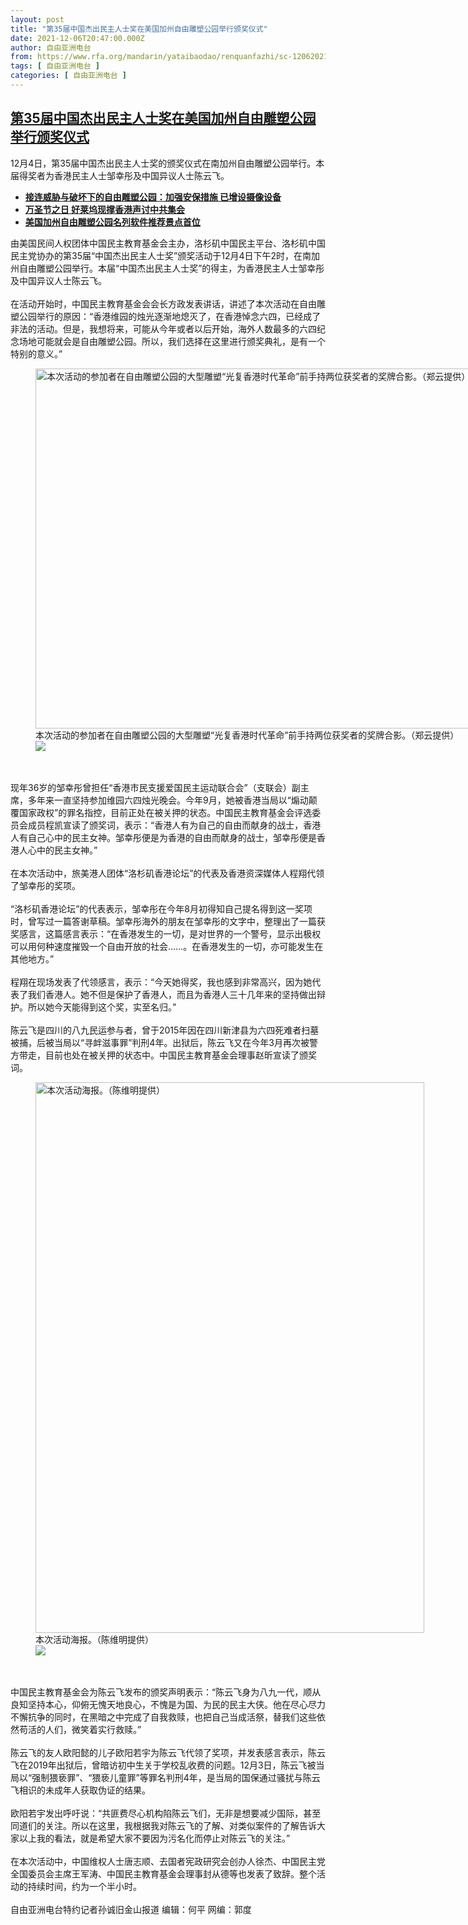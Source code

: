 ```yaml
---
layout: post
title: "第35届中国杰出民主人士奖在美国加州自由雕塑公园举行颁奖仪式"
date: 2021-12-06T20:47:00.000Z
author: 自由亚洲电台
from: https://www.rfa.org/mandarin/yataibaodao/renquanfazhi/sc-12062021141150.html
tags: [ 自由亚洲电台 ]
categories: [ 自由亚洲电台 ]
---
```

<!--1638823620000-->
[第35届中国杰出民主人士奖在美国加州自由雕塑公园举行颁奖仪式](https://www.rfa.org/mandarin/yataibaodao/renquanfazhi/sc-12062021141150.html)
------

<div>
<p>12<span>月</span><span>4</span><span>日，第</span><span>35</span><span>届中国杰出民主人士奖的颁奖仪式在南加州自由雕塑公园举行。本届得奖者为香港民主人士邹幸彤及中国异议人士陈云飞。</span></p><ul><li><strong><a href="https://www.rfa.org/mandarin/yataibaodao/renquanfazhi/sc-10082021170353.html">接连威胁与破坏下的自由雕塑公园：加强安保措施 已增设摄像设备</a></strong></li><li><strong><a href="https://www.rfa.org/mandarin/yataibaodao/gangtai/sc2-11012021132646.html">万圣节之日 好莱坞现撑香港声讨中共集会</a></strong></li><li><a href="https://www.rfa.org/mandarin/yataibaodao/gangtai/sc-11302021135832.html"><strong>美国加州自由雕塑公园名列软件推荐景点首位</strong></a></li></ul><p>由美国民间人权团体中国民主教育基金会主办，洛杉矶中国民主平台、洛杉矶中国民主党协办的第35届“中国杰出民主人士奖”颁奖活动于12月4日下午2时，在南加州自由雕塑公园举行。本届“中国杰出民主人士奖”的得主，为香港民主人士邹幸彤及中国异议人士陈云飞。<br/><br/>在活动开始时，中国民主教育基金会会长方政发表讲话，讲述了本次活动在自由雕塑公园举行的原因：“香港维园的烛光逐渐地熄灭了，在香港悼念六四，已经成了非法的活动。但是，我想将来，可能从今年或者以后开始，海外人数最多的六四纪念场地可能就会是自由雕塑公园。所以，我们选择在这里进行颁奖典礼，是有一个特别的意义。”</p><p><figure class="image-richtext image-inline captioned" style="width:1024px;"><img alt="本次活动的参加者在自由雕塑公园的大型雕塑“光复香港时代革命”前手持两位获奖者的奖牌合影。（郑云提供）" height="576" src="https://www.rfa.org/mandarin/yataibaodao/renquanfazhi/sc-12062021141150.html/m1206-sc2.jpg/@@images/0cee87e8-4004-4fc6-82a4-24cc5732f723.jpeg" title="2" width="1024"/><figcaption class="image-caption">本次活动的参加者在自由雕塑公园的大型雕塑“光复香港时代革命”前手持两位获奖者的奖牌合影。（郑云提供）</figcaption><small></small><div id="zoomattribute"><a data-caption="本次活动的参加者在自由雕塑公园的大型雕塑“光复香港时代革命”前手持两位获奖者的奖牌合影。（郑云提供）" data-fancybox="" href="https://www.rfa.org/mandarin/yataibaodao/renquanfazhi/sc-12062021141150.html/m1206-sc2.jpg" id="single_image" title="本次活动的参加者在自由雕塑公园的大型雕塑“光复香港时代革命”前手持两位获奖者的奖牌合影。（郑云提供）"><img src="/++plone++rfa-resources/img/icon-zoom.png"/></a></div></figure><br/><br/>现年36岁的邹幸彤曾担任“香港市民支援爱国民主运动联合会”（支联会）副主席，多年来一直坚持参加维园六四烛光晚会。今年9月，她被香港当局以“煽动颠覆国家政权”的罪名指控，目前正处在被关押的状态。中国民主教育基金会评选委员会成员程凯宣读了颁奖词，表示：“香港人有为自己的自由而献身的战士，香港人有自己心中的民主女神。邹幸彤便是为香港的自由而献身的战士，邹幸彤便是香港人心中的民主女神。”<br/><br/>在本次活动中，旅美港人团体“洛杉矶香港论坛”的代表及香港资深媒体人程翔代领了邹幸彤的奖项。<br/><br/>“洛杉矶香港论坛”的代表表示，邹幸彤在今年8月初得知自己提名得到这一奖项时，曾写过一篇答谢草稿。邹幸彤海外的朋友在邹幸彤的文字中，整理出了一篇获奖感言，这篇感言表示：“在香港发生的一切，是对世界的一个警号，显示出极权可以用何种速度摧毁一个自由开放的社会……。在香港发生的一切，亦可能发生在其他地方。”<br/><br/>程翔在现场发表了代领感言，表示：“今天她得奖，我也感到非常高兴，因为她代表了我们香港人。她不但是保护了香港人，而且为香港人三十几年来的坚持做出辩护。所以她今天能得到这个奖，实至名归。”<br/><br/>陈云飞是四川的八九民运参与者，曾于2015年因在四川新津县为六四死难者扫墓被捕，后被当局以“寻衅滋事罪”判刑4年。出狱后，陈云飞又在今年3月再次被警方带走，目前也处在被关押的状态中。中国民主教育基金会理事赵昕宣读了颁奖词。</p><p><figure class="image-richtext image-inline captioned" style="width:622px;"><img alt="本次活动海报。（陈维明提供）" height="881" src="https://www.rfa.org/mandarin/yataibaodao/renquanfazhi/sc-12062021141150.html/m1206-sc3.jpeg/@@images/4615c8c5-70ff-448e-92f8-53dce598cc81.jpeg" title="3" width="622"/><figcaption class="image-caption">本次活动海报。（陈维明提供）</figcaption><small></small><div id="zoomattribute"><a data-caption="本次活动海报。（陈维明提供）" data-fancybox="" href="https://www.rfa.org/mandarin/yataibaodao/renquanfazhi/sc-12062021141150.html/m1206-sc3.jpeg" id="single_image" title="本次活动海报。（陈维明提供）"><img src="/++plone++rfa-resources/img/icon-zoom.png"/></a></div></figure><br/><br/>中国民主教育基金会为陈云飞发布的颁奖声明表示：“陈云飞身为八九一代，顺从良知坚持本心，仰俯无愧天地良心，不愧是为国、为民的民主大侠。他在尽心尽力不懈抗争的同时，在黑暗之中完成了自我救赎，也把自己当成活祭，替我们这些依然苟活的人们，微笑着实行救赎。”<br/><br/>陈云飞的友人欧阳懿的儿子欧阳若宇为陈云飞代领了奖项，并发表感言表示，陈云飞在2019年出狱后，曾暗访初中生关于学校乱收费的问题。12月3日，陈云飞被当局以“强制猥亵罪”、“猥亵儿童罪”等罪名判刑4年，是当局的国保通过骚扰与陈云飞相识的未成年人获取伪证的结果。<br/><br/>欧阳若宇发出呼吁说：“共匪费尽心机构陷陈云飞们，无非是想要减少国际，甚至同道们的关注。所以在这里，我根据我对陈云飞的了解、对类似案件的了解告诉大家以上我的看法，就是希望大家不要因为污名化而停止对陈云飞的关注。”<br/><br/>在本次活动中，中国维权人士唐志顺、去国者宪政研究会创办人徐杰、中国民主党全国委员会主席王军涛、中国民主教育基金会理事封从德等也发表了致辞。整个活动的持续时间，约为一个半小时。<br/><br/>自由亚洲电台特约记者孙诚旧金山报道 编辑：何平 网编：郭度</p><p></p><p></p><p></p>
</div>
